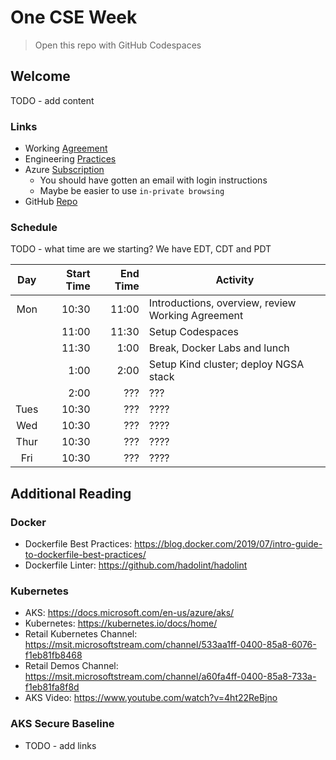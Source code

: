 # One CSE Week

> Open this repo with GitHub Codespaces

## Welcome

TODO - add content

### Links

- Working [Agreement](docs/WorkingAgreement.md)
- Engineering [Practices](docs/EngineeringPractices.md)
- Azure [Subscription](https://portal.azure.com)
  - You should have gotten an email with login instructions
  - Maybe be easier to use `in-private browsing`
- GitHub [Repo](https://github.com/retaildevcrews/k8s-quickstart)

### Schedule

TODO - what time are we starting? We have EDT, CDT and PDT

Day   | Start Time | End Time | Activity |
:---: | ---------: | -------: | -------- |
Mon   | 10:30      | 11:00    | Introductions, overview, review Working Agreement |
|     | 11:00      | 11:30    | Setup Codespaces |
|     | 11:30      | 1:00     | Break, Docker Labs and lunch |
|     |  1:00      | 2:00     | Setup Kind cluster; deploy NGSA stack |
|     | 2:00       | ???      | ???  |
Tues  | 10:30      | ???      | ???? |
Wed   | 10:30      | ???      | ???? |
Thur  | 10:30      | ???      | ???? |
Fri   | 10:30      | ???      | ???? |

## Additional Reading

### Docker

- Dockerfile Best Practices: <https://blog.docker.com/2019/07/intro-guide-to-dockerfile-best-practices/>
- Dockerfile Linter: <https://github.com/hadolint/hadolint>

### Kubernetes

- AKS: <https://docs.microsoft.com/en-us/azure/aks/>
- Kubernetes: <https://kubernetes.io/docs/home/>
- Retail Kubernetes Channel: <https://msit.microsoftstream.com/channel/533aa1ff-0400-85a8-6076-f1eb81fb8468>
- Retail Demos Channel: <https://msit.microsoftstream.com/channel/a60fa4ff-0400-85a8-733a-f1eb81fa8f8d>
- AKS Video: <https://www.youtube.com/watch?v=4ht22ReBjno>

### AKS Secure Baseline

- TODO - add links
